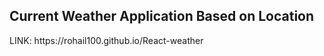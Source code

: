 <h2>Current Weather Application Based on Location</h2>
LINK: https://rohail100.github.io/React-weather
